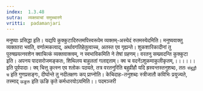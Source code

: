 ```yaml
---
index:  1.3.48
sutra:  व्यक्तवाचां समुच्चारणे
vritti:  padamanjari
---
```


मनुष्याः प्रसिद्धा इति। यद्यपि कुक्कुटादिरुतमपिस्वरूपेम व्यक्तम्-अस्येदं रुतमस्येदमिति। मनुष्यवाक्तु व्यक्ततरा भवति, वर्णात्मकत्वाद्, अर्थावगतिहेतुत्वाच्च, अतस्त एव गृह्यन्ते। शुकशारिकादीनां तु पुरुषप्रयत्नवशेन क्वाचित्कं व्यक्तवाक्त्वम्, न स्वभाविकमिति ने तेषां ग्रहणम्।
वरतनु सम्प्रवदन्ति कुक्कुटा इति।
अपनय पादसरोजमङ्कतः, शिथिलय बाहुलतां गलाद्दताम्।
क्व च वदनेंऽशुकमाकुलीकृतम्,।।।।।।इति पूर्वपादाः।
क्व् चित्तु कृत्स्न एव श्लोकः पठ्यते, तत्र वरतनुरिति बहुव्रीहौ यदि ह्रस्वन्तस्तनुशब्दः, ततः `संबुद्धौ च` इति गुणप्रसङ्गः, दीर्घान्ते तु नदीलक्षणः कप् प्राप्नोति। केचिदाहः-तनुशब्दः स्त्रीजातौ कविभिः प्रयुज्यते, तस्माद् `ऊङुतः` इति ऊङि कृते कर्मधारयोऽयमिति।।
पदमञ्जरी
